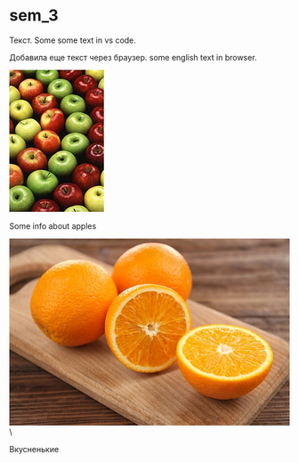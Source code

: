 # sem_3

Текст. Some some text in vs code.

Добавила еще текст через браузер. some english text in browser.

![Это яблоки](Apples.jpg)

Some info about apples


![Это апельсинки](orange.jpg)\

Вкусненькие

